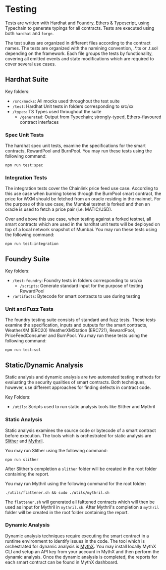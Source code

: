 # Testing

Tests are written with Hardhat and Foundry, Ethers & Typescript, using Typechain to generate typings for all contracts. Tests are executed using both `hardhat` and `forge`.

The test suites are organized in different files according to the contract names. The tests are organized with the namining convention, <ContractName>.\*.ts or <ContractName>.t.sol depending on the framework. Each file groups the tests by functionality, covering all emitted events and state modifications which are required to cover several use cases.

## Hardhat Suite

Key folders:

- `/src/mocks`: All mocks used throughout the test suite
- `/test`: Hardhat Unit tests in folders corresponding to src/xx
- `/types`: TS Types used throughout the suite
  - `/generated`: Output from Typechain; strongly-typed, Ethers-flavoured contract interfaces

### Spec Unit Tests

The hardhat spec unit tests, examine the specifications for the smart contracts, RewardPool and BurnPool. You may run these tests using the following command:

```
npm run test:spec
```

### Integration Tests

The integration tests cover the Chainlink price feed use case. According to this use case when burning tokens through the BurnPool smart contract, the price for WXM should be fetched from an oracle residing in the mainnet. For the purpose of this use case, the Mumbai testnet is forked and then an oracle is used to fetch a price pair (i.e. MATIC/USD).

Over and above this use case, when testing against a forked testnet, all smart contracts which are used in the hardhat unit tests will be deployed on top of a local network snapshot of Mumbai. You may run these tests using the following command:

```
npm run test:integration
```

## Foundry Suite

Key folders:

- `/test-foundry`: Foundry tests in folders corresponding to src/xx
  - `/scripts`: Generate standard input for the purpose of testing RewardPool
- `/artifacts`: Bytecode for smart contracts to use during testing

### Unit and Fuzz Tests

The foundry testing suite consists of standard and fuzz tests. These tests examine the specification, inputs and outputs for the smart contracts, WeatherXM (ERC20) WeatherXMStation (ERC721), RewardPool, PriceFeedConsumer and BurnPool. You may run these tests using the following command:

```
npm run test:sol
```

## Static/Dynamic Analysis

Static analysis and dynamic analysis are two automated testing methods for evaluating the security qualities of smart contracts. Both techniques, however, use different approaches for finding defects in contract code.

Key Folders:

- `/utils`: Scripts used to run static analysis tools like Slither and Mythril

### Static Analysis

Static analysis examines the source code or bytecode of a smart contract before execution. The tools which is orchestrated for static analysis are [Slither](https://github.com/crytic/slither) and [Mythril](https://github.com/ConsenSys/mythril).

You may run Slither using the following command:

```
npm run slither
```

After Slither's completion a `slither` folder will be created in the root folder containing the report.

You may run Mythril using the following command for the root folder:

```
./utils/flattener.sh && sudo ./utils/mythril.sh
```

The `flattener.sh` will generated all falttened contracts which will then be used as input for Mythril in `mythril.sh`. After Mythril's completion a `mythril` folder will be created in the root folder containing the report.

### Dynamic Analysis

Dynamic analysis techniques require executing the smart contract in a runtime environment to identify issues in the code. The tool which is orchestrated for dynamic analysis is [MythX](https://github.com/dmuhs/mythx-cli/). You may install locally MythX CLI and setup an API key from your account in MythX and then perform the dynamic analysis. Once the dynamic analysis is completed, the reports for each smart contract can be found in MythX dashboard.
